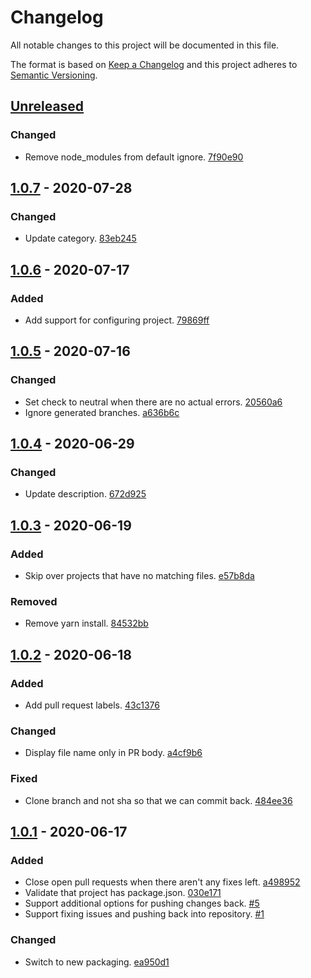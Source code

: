 # Changelog

All notable changes to this project will be documented in this file.

The format is based on [Keep a Changelog](http://keepachangelog.com/)
and this project adheres to [Semantic Versioning](http://semver.org/).

## [Unreleased](https://github.com/atomist-skills/eslint-skill/compare/1.0.7...HEAD)

### Changed

-   Remove node_modules from default ignore. [7f90e90](https://github.com/atomist-skills/eslint-skill/commit/7f90e90cc29801268acf207c86eb4f2c03d05f0d)

## [1.0.7](https://github.com/atomist-skills/eslint-skill/compare/1.0.6...1.0.7) - 2020-07-28

### Changed

-   Update category. [83eb245](https://github.com/atomist-skills/eslint-skill/commit/83eb24520c59141ff1ce55b99a4743b45b57149a)

## [1.0.6](https://github.com/atomist-skills/eslint-skill/compare/1.0.5...1.0.6) - 2020-07-17

### Added

-   Add support for configuring project. [79869ff](https://github.com/atomist-skills/eslint-skill/commit/79869ff18ae5d3b84f00cb15308128e95d03faec)

## [1.0.5](https://github.com/atomist-skills/eslint-skill/compare/1.0.4...1.0.5) - 2020-07-16

### Changed

-   Set check to neutral when there are no actual errors. [20560a6](https://github.com/atomist-skills/eslint-skill/commit/20560a6fea29ab5170ad654abd76625dc307b014)
-   Ignore generated branches. [a636b6c](https://github.com/atomist-skills/eslint-skill/commit/a636b6cc34ece612644c3b5c41cf24c145329335)

## [1.0.4](https://github.com/atomist-skills/eslint-skill/compare/1.0.3...1.0.4) - 2020-06-29

### Changed

-   Update description. [672d925](https://github.com/atomist-skills/eslint-skill/commit/672d925e1f0bc58bfe07a1cfbcf1a1f0581fb952)

## [1.0.3](https://github.com/atomist-skills/eslint-skill/compare/1.0.2...1.0.3) - 2020-06-19

### Added

-   Skip over projects that have no matching files. [e57b8da](https://github.com/atomist-skills/eslint-skill/commit/e57b8da43afaa3d22fbc71ca5569b2a97a8d5d60)

### Removed

-   Remove yarn install. [84532bb](https://github.com/atomist-skills/eslint-skill/commit/84532bb109b396fa44b237c8efc29e37b3ce819d)

## [1.0.2](https://github.com/atomist-skills/eslint-skill/compare/1.0.1...1.0.2) - 2020-06-18

### Added

-   Add pull request labels. [43c1376](https://github.com/atomist-skills/eslint-skill/commit/43c137673c730a486d6b6165652218fab98c5969)

### Changed

-   Display file name only in PR body. [a4cf9b6](https://github.com/atomist-skills/eslint-skill/commit/a4cf9b671f5485ce9ad560767fbb4fbf5fe5eda1)

### Fixed

-   Clone branch and not sha so that we can commit back. [484ee36](https://github.com/atomist-skills/eslint-skill/commit/484ee36fb31d36c79bfb65979900455ddda5c6b3)

## [1.0.1](https://github.com/atomist-skills/eslint-skill/tree/1.0.1) - 2020-06-17

### Added

-   Close open pull requests when there aren't any fixes left. [a498952](https://github.com/atomist-skills/eslint-skill/commit/a498952506c10deb11501107fe915f646802d6b1)
-   Validate that project has package.json. [030e171](https://github.com/atomist-skills/eslint-skill/commit/030e171142246ec95b1d5e57f5b218858f637aa8)
-   Support additional options for pushing changes back. [#5](https://github.com/atomist-skills/eslint-skill/issues/5)
-   Support fixing issues and pushing back into repository. [#1](https://github.com/atomist-skills/eslint-skill/issues/1)

### Changed

-   Switch to new packaging. [ea950d1](https://github.com/atomist-skills/eslint-skill/commit/ea950d1ce70bd7a8c5345519a52f2a57439598bf)
